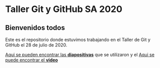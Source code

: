 # Taller Git y GitHub SA 2020

## Bienvenidos todos

Este es el repositorio donde estuvimos trabajando en el Taller de Git y GitHub el 28 de julio de 2020.

[Aqui se pueden encontrar las **diapositivas**](https://github.com/Santocoyo/TallerGitHubSA/blob/master/Introducci%C3%B3n%20a%20git%20y%20github.pdf)   que se utilizaron y el [Aqui se puede encontrar el **video**](https://www.facebook.com/SAFIUADY1920/videos/2680252858914179/)
